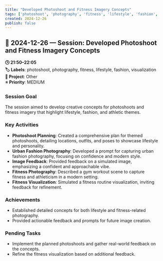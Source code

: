 ```yaml
---
title: "Developed Photoshoot and Fitness Imagery Concepts"
tags: ['photoshoot', 'photography', 'fitness', 'lifestyle', 'fashion', 'visualization']
created: 2024-12-26
publish: false
---
```


## 📅 2024-12-26 — Session: Developed Photoshoot and Fitness Imagery Concepts

**🕒 21:50–22:05**  
**🏷️ Labels**: photoshoot, photography, fitness, lifestyle, fashion, visualization  
**📂 Project**: Other  
**⭐ Priority**: MEDIUM  


### Session Goal
The session aimed to develop creative concepts for photoshoots and fitness imagery that highlight lifestyle, fashion, and athletic themes.

### Key Activities
- **Photoshoot Planning**: Created a comprehensive plan for themed photoshoots, detailing locations, outfits, and poses to showcase lifestyle and personality.
- **Urban Fashion Photography**: Developed a prompt for capturing urban fashion photography, focusing on confidence and modern style.
- **Image Feedback**: Provided feedback on a simulated image, emphasizing a confident and approachable vibe.
- **Fitness Photography**: Described a gym workout scene to capture fitness and athleticism in a modern setting.
- **Fitness Visualization**: Simulated a fitness routine visualization, inviting feedback for refinement.

### Achievements
- Established detailed concepts for both lifestyle and fitness-related photography.
- Provided actionable feedback and prompts for future image creation.

### Pending Tasks
- Implement the planned photoshoots and gather real-world feedback on the concepts.
- Refine the fitness visualization based on additional feedback.
